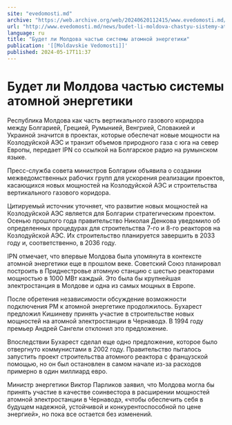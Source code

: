 ```yaml
---
site: "evedomosti.md"
archive: "https://web.archive.org/web/20240620112415/www.evedomosti.md/news/budet-li-moldova-chastyu-sistemy-atomnoj-energetiki"
url: "http://www.evedomosti.md/news/budet-li-moldova-chastyu-sistemy-atomnoj-energetiki"
language: ru
title: "Будет ли Молдова частью системы атомной энергетики"
publication: '[[Moldavskie Vedomosti]]'
published: 2024-05-17T11:37
---
```


# Будет ли Молдова частью системы атомной энергетики

Республика Молдова как часть вертикального газового коридора между Болгарией, Грецией, Румынией, Венгрией, Словакией и Украиной значится в проектах, которые обеспечат новые мощности на Козлодуйской АЭС и транзит объемов природного газа с юга на север Европы, передает IPN со ссылкой на Болгарское радио на румынском языке.

Пресс-служба совета министров Болгарии объявила о создании межведомственных рабочих групп для ускорения реализации проектов, касающихся новых мощностей на Козлодуйской АЭС и строительства вертикального газового коридора.

Цитируемый источник уточняет, что развитие новых мощностей на Козлодуйской АЭС является для Болгарии стратегическим проектом. Осенью прошлого года правительство Николая Денкова уведомило об определенных процедурах для строительства 7-го и 8-го реакторов на Козлодуйской АЭС. Их строительство планируется завершить в 2033 году и, соответственно, в 2036 году.

IPN отмечает, что впервые Молдова была упомянута в контексте атомной энергетики еще в прошлом веке. Советский Союз планировал построить в Приднестровье атомную станцию с шестью реакторами мощностью в 1000 МВт каждый. Это была бы крупнейшая электростанция в Молдове и одна из самых мощных в Европе.

После обретения независимости обсуждение возможности подключения РМ к атомной энергетике продолжилось. Бухарест предложил Кишиневу принять участие в строительстве новых мощностей на атомной электростанции в Чернаводэ. В 1994 году премьер Андрей Сангели отклонил это предложение.

Впоследствии Бухарест сделал еще одно предложение, которое было отвергнуто коммунистами в 2002 году. Правительство пыталось запустить проект строительства атомного реактора с французской помощью, но он был остановлен в самом начале из-за расходов примерно в один миллиард евро.

Министр энергетики Виктор Парликов заявил, что Молдова могла бы принять участие в качестве соинвестора в расширении мощностей атомной электростанции в Чернаводэ, «чтобы обеспечить себя в будущем надежной, устойчивой и конкурентоспособной по цене энергией», но пока все остается без изменений.